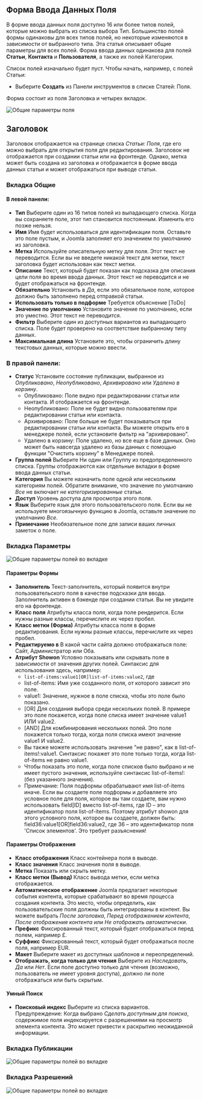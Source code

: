 <!-- Filename: J3.x:Adding_custom_fields/Parameters_for_all_Custom_Fields / Display title: Параметры Поля -->

## Форма Ввода Данных Поля

В форме ввода данных поля доступно 16 или более типов полей, которые можно выбрать из списка выбора Тип. Большинство полей формы одинаковы для всех типов полей, но некоторые изменяются в зависимости от выбранного типа. Эта статья описывает общие параметры для всех полей. Форма ввода данных одинакова для полей **Статьи**, **Контакта** и **Пользователя**, а также их полей Категории.

Список полей изначально будет пуст. Чтобы начать, например, с полей Статьи:
* Выберите **Создать** из Панели инструментов в списке Статей: Поля.

Форма состоит из поля Заголовка и четырех вкладок.

![Общие параметры поля](../../../en/images/fields/fields-parameters-general-tab.png)

## Заголовок

Заголовок отображается на странице списка *Статьи: Поля*, где его можно выбрать для открытия поля для редактирования. Заголовок не отображается при создании статьи или на фронтенде. Однако, метка может быть создана из заголовка и отображается в форме ввода данных статьи и может отображаться при выводе статьи.

### Вкладка Общие

#### В левой панели:

- **Тип** Выберите один из 16 типов полей из выпадающего списка. Когда вы сохраняете поле, этот тип становится постоянным. Изменить его позже нельзя.
- **Имя** Имя будет использоваться для идентификации поля. Оставьте это поле пустым, и Joomla заполняет его значением по умолчанию из заголовка.
- **Метка** Используйте описательную метку для поля. Этот текст не переводится. Если вы не введете никакой текст для метки, текст заголовка будет использован как текст метки.
- **Описание** Текст, который будет показан как подсказка для описания цели поля во время ввода данных. Этот текст не переводится и не будет отображаться на фронтенде.
- **Обязательно** Установить в *Да*, если это обязательное поле, которое должно быть заполнено перед отправкой статьи.
- **Использовать только в подформе** Требуется объяснение [ToDo]
- **Значение по умолчанию** Установите значение по умолчанию, если это уместно. Этот текст не переводится.
- **Фильтр** Выберите один из доступных вариантов из выпадающего списка. Поле будет проверено на соответствие выбранному типу данных.
- **Максимальная длина** Установите это, чтобы ограничить длину текстовых данных, которые можно ввести.

### В правой панели:

- **Статус** Установите состояние публикации, выбранное из *Опубликовано*, *Неопубликовано*, *Архивировано* или *Удалено в корзину*.
  - Опубликовано: Поле видно при редактировании статьи или контакта. И отображается на фронтенде.
  - Неопубликовано: Поле не будет видно пользователям при редактировании статьи или контакта.
  - Архивировано: Поле больше не будет показываться при редактировании статьи или контакта. Вы можете открыть его в менеджере полей, если установите фильтр на "архивировано".
  - Удалено в корзину: Поле удалено, но все еще в базе данных. Оно может быть навсегда удалено из базы данных с помощью функции "Очистить корзину" в Менеджере полей.
- **Группа полей** Выберите Ни один или Группу из предопределенного списка. Группы отображаются как отдельные вкладки в форме ввода данных статьи.
- **Категория** Вы можете назначить поле одной или нескольким категориям полей. Обратите внимание, что значение по умолчанию *Все* не включает *не категоризированные* статьи.
- **Доступ** Уровень доступа для просмотра этого поля.
- **Язык** Выберите язык для этого пользовательского поля. Если вы не используете многоязычную функцию в Joomla, оставьте значение по умолчанию *Все*.
- **Примечание** Необязательное поле для записи ваших личных заметок о поле.

### Вкладка Параметры

![Общие параметры полей во вкладке](../../../en/images/fields/fields-parameters-options-tab.png)

#### Параметры Формы

- **Заполнитель** Текст-заполнитель, который появится внутри пользовательского поля в качестве подсказки для ввода. Заполнитель активен в бэкенде при создании статьи. Вы не увидите его на фронтенде.
- **Класс поля** Атрибуты класса поля, когда поле рендерится. Если нужны разные классы, перечислите их через пробел.
- **Класс метки (Форма)** Атрибуты класса поля в форме редактирования. Если нужны разные классы, перечислите их через пробел.
- **Редактируемо в** В какой части сайта должно отображаться поле: Сайт, Администратор или Оба.
- **Атрибут Showon** Условно показывать или скрывать поле в зависимости от значения других полей. Синтаксис для использования здесь, например:
  - `list-of-items:value1[OR]list-of-items:value2`, где
  - list-of-items: Имя уже созданного поля, от которого зависит это поле.
  - value1: Значение, нужное в поле списка, чтобы это поле было показано.
  - [OR] Для создания выбора среди нескольких полей. В примере это поле покажется, когда поле списка имеет значение value1 ИЛИ value2.
  - [AND] Для комбинирования нескольких полей. Это поле покажется только тогда, когда поля списка имеют значение value1 И value2.
  - Вы также можете использовать значение "не равно", как в list-of-items!:value1. Синтаксис покажет это поле только тогда, когда list-of-items не равно value1.
  - Чтобы показать это поле, когда поле списков было выбрано и не имеет пустого значения, используйте синтаксис list-of-items!: (без указанного значения).
  - Примечание: Поля подформы обрабатывают имя list-of-items иначе. Если вы создаете поле подформы и добавляете это условное поле для поля, которое вы там создаете, вам нужно использовать field[ID] вместо list-of-items, где ID – это идентификатор поля list-of-items. Поэтому атрибут showon для этого условного поля, которое вы создаете, должен быть: field36:value1[OR]field36:value2, где 36 – это идентификатор поля 'Список элементов'. Это требует разъяснения!

#### Параметры Отображения

- **Класс отображения** Класс контейнера поля в выводе.
- **Класс значения** Класс значения поля в выводе.
- **Метка** Показать или скрыть метку.
- **Класс метки (Вывод)** Класс вывода метки, если метка отображается.
- **Автоматическое отображение** Joomla предлагает некоторые события контента, которые срабатывают во время процесса создания контента. Это место, чтобы определить, как пользовательские поля должны быть интегрированы в контент. Вы можете выбрать *После заголовка*, *Перед отображением контента*, *После отображения контента* или *Не отображать автоматически*.
- **Префикс** Фиксированный текст, который будет отображаться перед полем, например £.
- **Суффикс** Фиксированный текст, который будет отображаться после поля, например EUR.
- **Макет** Выберите макет из доступных шаблонов и переопределений.
- **Отображать, когда только для чтения** Выберите из *Наследовать*, *Да* или *Нет*. Если поле доступно только для чтения (возможно, пользователь не имеет уровня доступа), должно ли поле отображаться или быть скрытым.

#### Умный Поиск

- **Поисковый индекс** Выберите из списка вариантов. Предупреждение: Когда выбрано *Сделать доступным для поиска*, содержимое поля индексируется с разрешениями на просмотр элемента контента. Это может привести к раскрытию неожиданной информации.

### Вкладка Публикации

![Общие параметры полей во вкладке](../../../en/images/fields/fields-parameters-publishing-tab.png)

### Вкладка Разрешений

![Общие параметры полей во вкладке](../../../en/images/fields/fields-parameters-permissions-tab.png)

